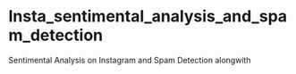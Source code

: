 # Insta_sentimental_analysis_and_spam_detection
 Sentimental Analysis on Instagram and Spam Detection alongwith
